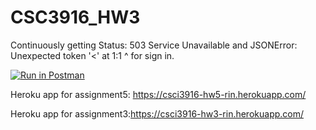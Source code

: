 # CSC3916_HW3

Continuously getting Status: 503 Service Unavailable and JSONError: Unexpected token '<' at 1:1 <!DOCTYPE html> ^ for sign in.

[![Run in Postman](https://run.pstmn.io/button.svg)](https://app.getpostman.com/run-collection/e187ea800241c48f0c36#?env%5Bhw3_rin%5D=W3sia2V5IjoidXNlcm5hbWUiLCJ2YWx1ZSI6InJpbi4xNjE1NzkzNTc4MDg3QGdtYWlsLmNvbSIsImVuYWJsZWQiOnRydWV9XQ==)

Heroku app for assignment5:
https://csci3916-hw5-rin.herokuapp.com/

Heroku app for assignment3:https://csci3916-hw3-rin.herokuapp.com/